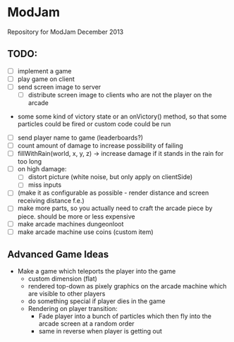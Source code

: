 # ModJam


Repository for ModJam December 2013

## TODO:
- [ ] implement a game
- [ ] play game on client
- [ ] send screen image to server
  - [ ] distribute screen image to clients who are not the player on the arcade
- some some kind of victory state or an onVictory() method, so that some particles could be fired or custom code could be run
- [ ] send player name to game (leaderboards?)
- [ ] count amount of damage to increase possibility of failing
- [ ] fillWithRain(world, x, y, z) -> increase damage if it stands in the rain for too long
- [ ] on high damage:
  - [ ] distort picture (white noise, but only apply on clientSide)
  - [ ] miss inputs
- [ ] (make it as configurable as possible - render distance and screen receiving distance f.e.)
- [ ] make more parts, so you actually need to craft the arcade piece by piece. should be more or less expensive
- [ ] make arcade machines dungeonloot
- [ ] make arcade machine use coins (custom item)

## Advanced Game Ideas
- Make a game which teleports the player into the game
  - custom dimension (flat)
  - rendered top-down as pixely graphics on the arcade machine
    which are visible to other players
  - do something special if player dies in the game
  - Rendering on player transition:
    - Fade player into a bunch of particles which then
      fly into the arcade screen at a random order
    - same in reverse when player is getting out
